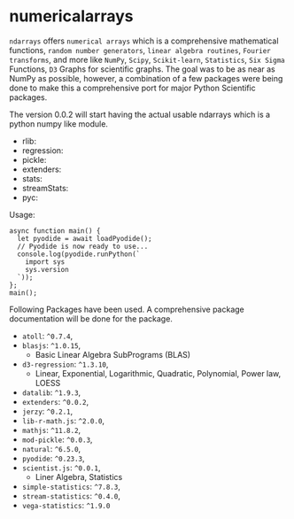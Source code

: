 # numericalarrays

`ndarrays` offers `numerical arrays` which is a comprehensive mathematical functions, `random number generators`, `linear algebra routines`, `Fourier transforms`, and more like `NumPy`, `Scipy`, `Scikit-learn`, `Statistics`, `Six Sigma` Functions, `D3` Graphs for scientific graphs. The goal was to be as near as NumPy as possible, however, a combination of a few packages were being done to make this a comprehensive port for major Python Scientific packages.

The version 0.0.2 will start having the actual usable ndarrays which is a python numpy like module.

- rlib:
- regression:
- pickle:
- extenders:
- stats:
- streamStats:
- pyc:

Usage:

```
async function main() {
  let pyodide = await loadPyodide();
  // Pyodide is now ready to use...
  console.log(pyodide.runPython(`
    import sys
    sys.version
  `));
};
main();
```

Following Packages have been used. A comprehensive package documentation will be done for the package.

- `atoll`: `^0.7.4`,
- `blasjs`: `^1.0.15`,
  - Basic Linear Algebra SubPrograms (BLAS)
- `d3-regression`: `^1.3.10`,
  - Linear, Exponential, Logarithmic, Quadratic, Polynomial, Power law, LOESS
- `datalib`: `^1.9.3`,
- `extenders`: `^0.0.2`,
- `jerzy`: `^0.2.1`,
- `lib-r-math.js`: `^2.0.0`,
- `mathjs`: `^11.8.2`,
- `mod-pickle`: `^0.0.3`,
- `natural`: `^6.5.0`,
- `pyodide`: `^0.23.3`,
- `scientist.js`: `^0.0.1`,
  - Liner Algebra, Statistics
- `simple-statistics`: `^7.8.3`,
- `stream-statistics`: `^0.4.0`,
- `vega-statistics`: `^1.9.0`
